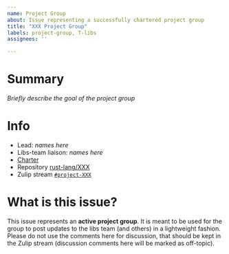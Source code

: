 ```yaml
---
name: Project Group
about: Issue representing a successfully chartered project group
title: "XXX Project Group"
labels: project-group, T-libs
assignees: ''

---
```


# Summary

*Briefly describe the goal of the project group*

# Info

* Lead: *names here*
* Libs-team liaison: *names here*
* [Charter](XXX)
* Repository [rust-lang/XXX](https://github.com/rust-lang/XXX)
* Zulip stream [`#project-XXX`](XXX)

# What is this issue?

This issue represents an **active project group**. It is meant to be used for
the group to post updates to the libs team (and others) in a lightweight
fashion. Please do not use the comments here for discussion, that should be kept
in the Zulip stream (discussion comments here will be marked as off-topic).
